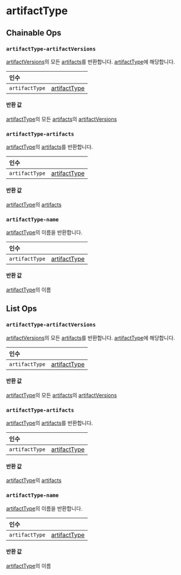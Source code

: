 
# artifactType

## Chainable Ops
<h3 id="artifactType-artifactVersions"><code>artifactType-artifactVersions</code></h3>

[artifactVersions](https://docs.wandb.ai/ref/weave/artifact-version)의 모든 [artifacts](https://docs.wandb.ai/ref/weave/artifact)를 반환합니다. [artifactType](https://docs.wandb.ai/ref/weave/artifact-type)에 해당합니다.

| 인수 |  |
| :--- | :--- |
| `artifactType` | [artifactType](https://docs.wandb.ai/ref/weave/artifact-type) |

#### 반환 값
[artifactType](https://docs.wandb.ai/ref/weave/artifact-type)의 모든 [artifacts](https://docs.wandb.ai/ref/weave/artifact)의 [artifactVersions](https://docs.wandb.ai/ref/weave/artifact-version)

<h3 id="artifactType-artifacts"><code>artifactType-artifacts</code></h3>

[artifactType](https://docs.wandb.ai/ref/weave/artifact-type)의 [artifacts](https://docs.wandb.ai/ref/weave/artifact)를 반환합니다.

| 인수 |  |
| :--- | :--- |
| `artifactType` | [artifactType](https://docs.wandb.ai/ref/weave/artifact-type) |

#### 반환 값
[artifactType](https://docs.wandb.ai/ref/weave/artifact-type)의 [artifacts](https://docs.wandb.ai/ref/weave/artifact)

<h3 id="artifactType-name"><code>artifactType-name</code></h3>

[artifactType](https://docs.wandb.ai/ref/weave/artifact-type)의 이름을 반환합니다.

| 인수 |  |
| :--- | :--- |
| `artifactType` | [artifactType](https://docs.wandb.ai/ref/weave/artifact-type) |

#### 반환 값
[artifactType](https://docs.wandb.ai/ref/weave/artifact-type)의 이름

## List Ops
<h3 id="artifactType-artifactVersions"><code>artifactType-artifactVersions</code></h3>

[artifactVersions](https://docs.wandb.ai/ref/weave/artifact-version)의 모든 [artifacts](https://docs.wandb.ai/ref/weave/artifact)를 반환합니다. [artifactType](https://docs.wandb.ai/ref/weave/artifact-type)에 해당합니다.

| 인수 |  |
| :--- | :--- |
| `artifactType` | [artifactType](https://docs.wandb.ai/ref/weave/artifact-type) |

#### 반환 값
[artifactType](https://docs.wandb.ai/ref/weave/artifact-type)의 모든 [artifacts](https://docs.wandb.ai/ref/weave/artifact)의 [artifactVersions](https://docs.wandb.ai/ref/weave/artifact-version)

<h3 id="artifactType-artifacts"><code>artifactType-artifacts</code></h3>

[artifactType](https://docs.wandb.ai/ref/weave/artifact-type)의 [artifacts](https://docs.wandb.ai/ref/weave/artifact)를 반환합니다.

| 인수 |  |
| :--- | :--- |
| `artifactType` | [artifactType](https://docs.wandb.ai/ref/weave/artifact-type) |

#### 반환 값
[artifactType](https://docs.wandb.ai/ref/weave/artifact-type)의 [artifacts](https://docs.wandb.ai/ref/weave/artifact)

<h3 id="artifactType-name"><code>artifactType-name</code></h3>

[artifactType](https://docs.wandb.ai/ref/weave/artifact-type)의 이름을 반환합니다.

| 인수 |  |
| :--- | :--- |
| `artifactType` | [artifactType](https://docs.wandb.ai/ref/weave/artifact-type) |

#### 반환 값
[artifactType](https://docs.wandb.ai/ref/weave/artifact-type)의 이름